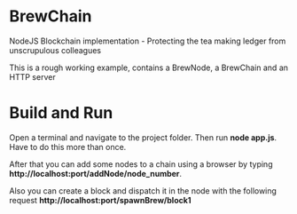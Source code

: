 # BrewChain
NodeJS Blockchain implementation - Protecting the tea making ledger from unscrupulous colleagues  

This is a rough working example, contains a BrewNode, a BrewChain and an HTTP server
# Build and Run
Open a terminal and navigate to the project folder. Then run **node app.js**. Have to do this more than once. 

After that you can add some nodes to a chain using a browser by typing **http://localhost:port/addNode/node_number**.

Also you can create a block and dispatch it in the node with the following request **http://localhost:port/spawnBrew/block1**


